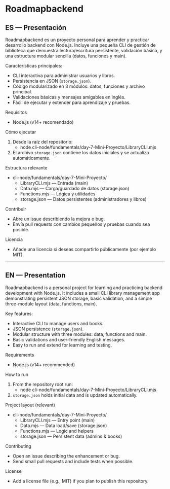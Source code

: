 # Roadmapbackend

## ES — Presentación
Roadmapbackend es un proyecto personal para aprender y practicar desarrollo backend con Node.js. Incluye una pequeña CLI de gestión de biblioteca que demuestra lectura/escritura persistente, validación básica, y una estructura modular sencilla (datos, funciones y main).

Características principales:
- CLI interactiva para administrar usuarios y libros.
- Persistencia en JSON (`storage.json`).
- Código modularizado en 3 módulos: datos, funciones y archivo principal.
- Validaciones básicas y mensajes amigables en inglés.
- Fácil de ejecutar y extender para aprendizaje y pruebas.

Requisitos
- Node.js (v14+ recomendado)

Cómo ejecutar
1. Desde la raíz del repositorio:
   - node cli-node/fundamentals/day-7-Mini-Proyecto/LibraryCLI.mjs
2. El archivo `storage.json` contiene los datos iniciales y se actualiza automáticamente.

Estructura relevante
- cli-node/fundamentals/day-7-Mini-Proyecto/
  - LibraryCLI.mjs        — Entrada (main)
  - Data.mjs              — Carga/guardado de datos (storage.json)
  - Functions.mjs         — Lógica y utilidades
  - storage.json          — Datos persistentes (administradores y libros)

Contribuir
- Abre un issue describiendo la mejora o bug.
- Envía pull requests con cambios pequeños y pruebas cuando sea posible.

Licencia
- Añade una licencia si deseas compartirlo públicamente (por ejemplo MIT).

---

## EN — Presentation
Roadmapbackend is a personal project for learning and practicing backend development with Node.js. It includes a small CLI library management app demonstrating persistent JSON storage, basic validation, and a simple three-module layout (data, functions, main).

Key features:
- Interactive CLI to manage users and books.
- JSON persistence (`storage.json`).
- Modular structure with three modules: data, functions and main.
- Basic validations and user-friendly English messages.
- Easy to run and extend for learning and testing.

Requirements
- Node.js (v14+ recommended)

How to run
1. From the repository root run:
   - node cli-node/fundamentals/day-7-Mini-Proyecto/LibraryCLI.mjs
2. `storage.json` holds initial data and is updated automatically.

Project layout (relevant)
- cli-node/fundamentals/day-7-Mini-Proyecto/
  - LibraryCLI.mjs        — Entry point (main)
  - Data.mjs              — Data load/save (storage.json)
  - Functions.mjs         — Logic and helpers
  - storage.json          — Persistent data (admins & books)

Contributing
- Open an issue describing the enhancement or bug.
- Send small pull requests and include tests when possible.

License
- Add a license file (e.g., MIT) if you plan to publish this repository.
